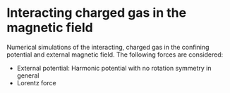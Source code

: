 # Interacting charged gas in the magnetic field

Numerical simulations of the interacting, charged gas in the confining potential and external magnetic field. The following forces are considered:
* External potential: Harmonic potential with no rotation symmetry in general
* Lorentz force